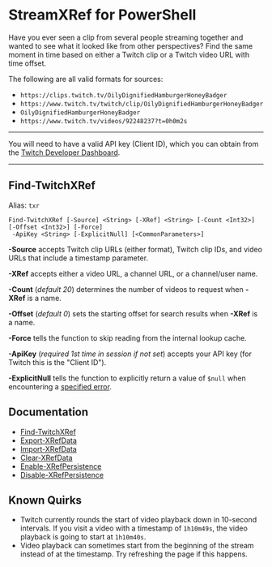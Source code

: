 # StreamXRef for PowerShell

Have you ever seen a clip from several people streaming together and wanted to see what it looked like from other perspectives? Find the same moment in time based on either a Twitch clip or a Twitch video URL with time offset.

The following are all valid formats for sources:
- `https://clips.twitch.tv/OilyDignifiedHamburgerHoneyBadger`
- `https://www.twitch.tv/twitch/clip/OilyDignifiedHamburgerHoneyBadger`
- `OilyDignifiedHamburgerHoneyBadger`
- `https://www.twitch.tv/videos/92248237?t=0h0m2s`

---

You will need to have a valid API key (Client ID), which you can obtain from the [Twitch Developer Dashboard](https://dev.twitch.tv/console/apps/).

---

## Find-TwitchXRef

Alias: `txr`

```
Find-TwitchXRef [-Source] <String> [-XRef] <String> [-Count <Int32>] [-Offset <Int32>] [-Force]
 -ApiKey <String> [-ExplicitNull] [<CommonParameters>]
```

**-Source** accepts Twitch clip URLs (either format), Twitch clip IDs, and video URLs that include a timestamp parameter.

**-XRef** accepts either a video URL, a channel URL, or a channel/user name.

**-Count** (*default 20*) determines the number of videos to request when **-XRef** is a name.

**-Offset** (*default 0*) sets the starting offset for search results when **-XRef** is a name.

**-Force** tells the function to skip reading from the internal lookup cache.

**-ApiKey** (*required 1st time in session if not set*) accepts your API key (for Twitch this is the "Client ID").

**-ExplicitNull** tells the function to explicitly return a value of `$null` when encountering a [specified error](https://github.com/awsr/PS-StreamXRef/blob/master/docs/Find-TwitchXRef.md#notes).

## Documentation

- [Find-TwitchXRef](docs/Find-TwitchXRef.md)
- [Export-XRefData](docs/Export-XRefData.md)
- [Import-XRefData](docs/Import-XRefData.md)
- [Clear-XRefData](docs/Clear-XRefData.md)
- [Enable-XRefPersistence](docs/Enable-XRefPersistence.md)
- [Disable-XRefPersistence](docs/Disable-XRefPersistence.md)

## Known Quirks

- Twitch currently rounds the start of video playback down in 10-second intervals. If you visit a video with a timestamp of `1h10m49s`, the video playback is going to start at `1h10m40s`.
- Video playback can sometimes start from the beginning of the stream instead of at the timestamp. Try refreshing the page if this happens.
